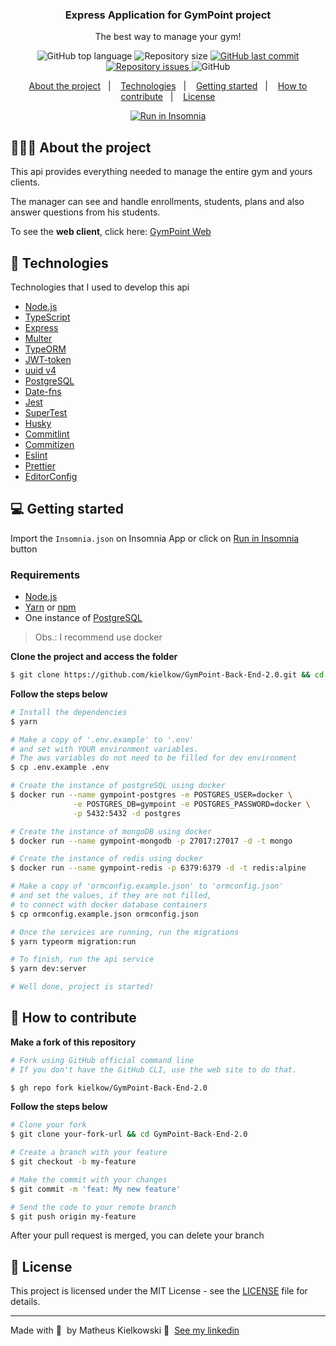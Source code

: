<h3 align="center">
  Express Application for GymPoint project
</h3>

<p align="center">The best way to manage your gym!</p>

<p align="center">
  <img alt="GitHub top language" src="https://img.shields.io/github/languages/top/kielkow/GymPoint-Back-End-2.0?color=%23FF9000">

  <img alt="Repository size" src="https://img.shields.io/github/repo-size/kielkow/GymPoint-Back-End-2.0?color=%23FF9000">

  <a href="https://github.com/kielkow/GymPoint-Back-End-2.0/commits/master">
    <img alt="GitHub last commit" src="https://img.shields.io/github/last-commit/kielkow/GymPoint-Back-End-2.0?color=%23FF9000">
  </a>

  <a href="https://github.com/kielkow/GymPoint-Back-End-2.0/issues">
    <img alt="Repository issues" src="https://img.shields.io/github/issues/kielkow/GymPoint-Back-End-2.0?color=%23FF9000">
  </a>

  <img alt="GitHub" src="https://img.shields.io/github/license/EliasGcf/gobarber-api?color=%23FF9000">
</p>

<p align="center">
  <a href="#%EF%B8%8F-about-the-project">About the project</a>&nbsp;&nbsp;&nbsp;|&nbsp;&nbsp;&nbsp;
  <a href="#-technologies">Technologies</a>&nbsp;&nbsp;&nbsp;|&nbsp;&nbsp;&nbsp;
  <a href="#-getting-started">Getting started</a>&nbsp;&nbsp;&nbsp;|&nbsp;&nbsp;&nbsp;
  <a href="#-how-to-contribute">How to contribute</a>&nbsp;&nbsp;&nbsp;|&nbsp;&nbsp;&nbsp;
  <a href="#-license">License</a>
</p>

<p id="insomniaButton" align="center">
  <a href="https://insomnia.rest/run/?label=PontoLoc&uri=https%3A%2F%2Fraw.githubusercontent.com%2Fkielkow%2Fpontoloc-api%2Fmaster%2FInsomnia.json" target="_blank"><img src="https://insomnia.rest/images/run.svg" alt="Run in Insomnia"></a>
</p>

## 💇🏻‍♂️ About the project

This api provides everything needed to manage the entire gym and yours clients.

The manager can see and handle enrollments, students, plans and also answer questions from his students.

To see the **web client**, click here: [GymPoint Web](https://github.com/kielkow/GymPoint-Front-end)<br />

## 🚀 Technologies

Technologies that I used to develop this api

- [Node.js](https://nodejs.org/en/)
- [TypeScript](https://www.typescriptlang.org/)
- [Express](https://expressjs.com/pt-br/)
- [Multer](https://github.com/expressjs/multer)
- [TypeORM](https://typeorm.io/#/)
- [JWT-token](https://jwt.io/)
- [uuid v4](https://github.com/thenativeweb/uuidv4/)
- [PostgreSQL](https://www.postgresql.org/)
- [Date-fns](https://date-fns.org/)
- [Jest](https://jestjs.io/)
- [SuperTest](https://github.com/visionmedia/supertest)
- [Husky](https://github.com/typicode/husky)
- [Commitlint](https://github.com/conventional-changelog/commitlint)
- [Commitizen](https://github.com/commitizen/cz-cli)
- [Eslint](https://eslint.org/)
- [Prettier](https://prettier.io/)
- [EditorConfig](https://editorconfig.org/)

## 💻 Getting started

Import the `Insomnia.json` on Insomnia App or click on [Run in Insomnia](#insomniaButton) button

### Requirements

- [Node.js](https://nodejs.org/en/)
- [Yarn](https://classic.yarnpkg.com/) or [npm](https://www.npmjs.com/)
- One instance of [PostgreSQL](https://www.postgresql.org/)

> Obs.: I recommend use docker

**Clone the project and access the folder**

```bash
$ git clone https://github.com/kielkow/GymPoint-Back-End-2.0.git && cd GymPoint-Back-End-2.0
```

**Follow the steps below**

```bash
# Install the dependencies
$ yarn

# Make a copy of '.env.example' to '.env'
# and set with YOUR environment variables.
# The aws variables do not need to be filled for dev environment
$ cp .env.example .env

# Create the instance of postgreSQL using docker
$ docker run --name gympoint-postgres -e POSTGRES_USER=docker \
              -e POSTGRES_DB=gympoint -e POSTGRES_PASSWORD=docker \
              -p 5432:5432 -d postgres

# Create the instance of mongoDB using docker
$ docker run --name gympoint-mongodb -p 27017:27017 -d -t mongo

# Create the instance of redis using docker
$ docker run --name gympoint-redis -p 6379:6379 -d -t redis:alpine

# Make a copy of 'ormconfig.example.json' to 'ormconfig.json'
# and set the values, if they are not filled,
# to connect with docker database containers
$ cp ormconfig.example.json ormconfig.json

# Once the services are running, run the migrations
$ yarn typeorm migration:run

# To finish, run the api service
$ yarn dev:server

# Well done, project is started!
```

## 🤔 How to contribute

**Make a fork of this repository**

```bash
# Fork using GitHub official command line
# If you don't have the GitHub CLI, use the web site to do that.

$ gh repo fork kielkow/GymPoint-Back-End-2.0
```

**Follow the steps below**

```bash
# Clone your fork
$ git clone your-fork-url && cd GymPoint-Back-End-2.0

# Create a branch with your feature
$ git checkout -b my-feature

# Make the commit with your changes
$ git commit -m 'feat: My new feature'

# Send the code to your remote branch
$ git push origin my-feature
```

After your pull request is merged, you can delete your branch

## 📝 License

This project is licensed under the MIT License - see the [LICENSE](LICENSE) file for details.

---

Made with 💜 &nbsp;by Matheus Kielkowski 👋 &nbsp;[See my linkedin](https://www.linkedin.com/in/matheus-kielkowski-429b1617a/)
